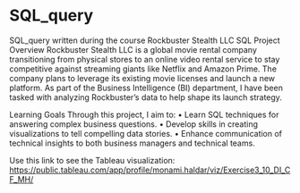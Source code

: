 # SQL_query
SQL_query written during the course 
Rockbuster Stealth LLC SQL Project
Overview
Rockbuster Stealth LLC is a global movie rental company transitioning from physical stores to an online video rental service to stay competitive against streaming giants like Netflix and Amazon Prime. The company plans to leverage its existing movie licenses and launch a new platform. As part of the Business Intelligence (BI) department, I have been tasked with analyzing Rockbuster’s data to help shape its launch strategy.

Learning Goals
Through this project, I aim to:
•	Learn SQL techniques for answering complex business questions.
•	Develop skills in creating visualizations to tell compelling data stories.
•	Enhance communication of technical insights to both business managers and technical teams.

Use this link to see the Tableau visualization: https://public.tableau.com/app/profile/monami.haldar/viz/Exercise3_10_DI_CF_MH/

